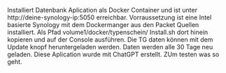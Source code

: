 Installiert Datenbank Aplication als Docker Container und ist unter http://deine-synology-ip:5050 erreichbar. 
Vorraussetzung ist eine Intel basierte Synology mit dem Dockermanger  aus den Packet Quellen installiert.
Als Pfad volume1/docker/typenschein/ Install.sh dort hinein kopieren und auf der Console ausführen. Die TG daten können mit dem Update knopf heruntergeladen werden. Daten werden alle 30 Tage neu geladen.
Diese Aplication wurde mit ChatGPT erstellt. ZUm testen was so geht.
